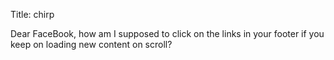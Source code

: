 Title: chirp

Dear FaceBook, how am I supposed to click on the links in your footer if you keep on loading new content on scroll?
